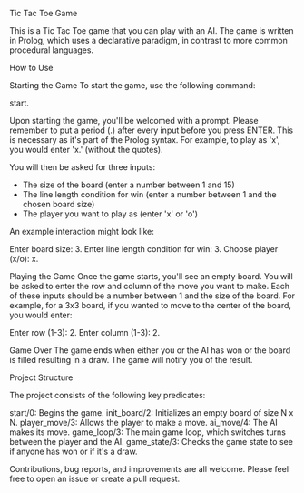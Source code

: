 Tic Tac Toe Game

This is a Tic Tac Toe game that you can play with an AI. The game is written in Prolog, which uses a declarative paradigm, in contrast to more common procedural languages.

How to Use

Starting the Game
To start the game, use the following command:

start.

Upon starting the game, you'll be welcomed with a prompt. Please remember to put a period (.) after every input before you press ENTER. This is necessary as it's part of the Prolog syntax. For example, to play as 'x', you would enter 'x.' (without the quotes).

You will then be asked for three inputs:

- The size of the board (enter a number between 1 and 15)
- The line length condition for win (enter a number between 1 and the chosen board size)
- The player you want to play as (enter 'x' or 'o')

An example interaction might look like:

Enter board size: 3.
Enter line length condition for win: 3.
Choose player (x/o): x.

Playing the Game
Once the game starts, you'll see an empty board. You will be asked to enter the row and column of the move you want to make. Each of these inputs should be a number between 1 and the size of the board. For example, for a 3x3 board, if you wanted to move to the center of the board, you would enter:

Enter row (1-3): 2.
Enter column (1-3): 2.

Game Over
The game ends when either you or the AI has won or the board is filled resulting in a draw. The game will notify you of the result.

Project Structure

The project consists of the following key predicates:

start/0: Begins the game.
init_board/2: Initializes an empty board of size N x N.
player_move/3: Allows the player to make a move.
ai_move/4: The AI makes its move.
game_loop/3: The main game loop, which switches turns between the player and the AI.
game_state/3: Checks the game state to see if anyone has won or if it's a draw.


Contributions, bug reports, and improvements are all welcome. Please feel free to open an issue or create a pull request.
